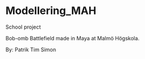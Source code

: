﻿# Modellering_MAH
School project

Bob-omb Battlefield made in Maya at Malmö Högskola.

By:
Patrik
Tim
Simon